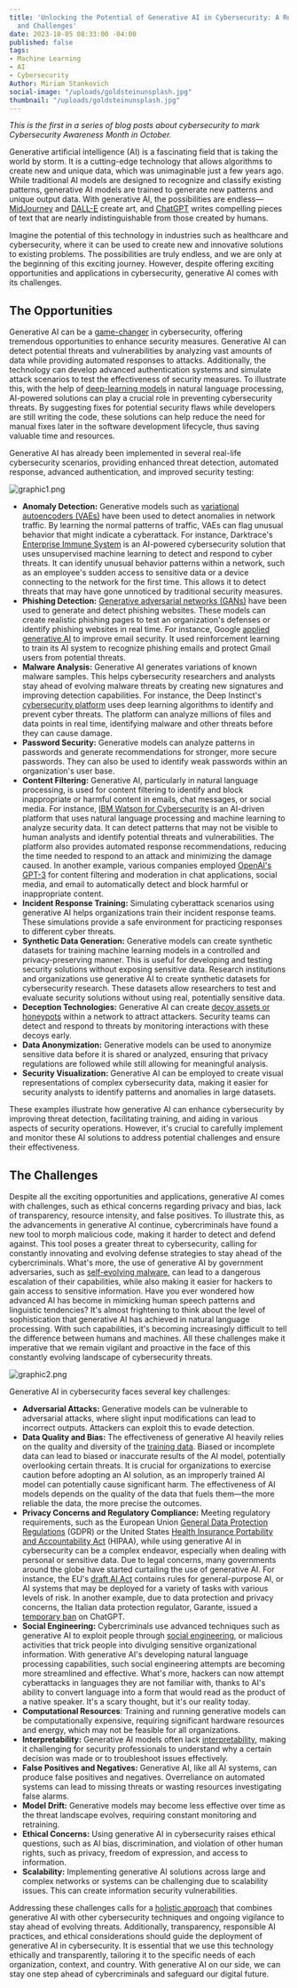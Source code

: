 ```yaml
---
title: 'Unlocking the Potential of Generative AI in Cybersecurity: A Roadmap to Opportunities
  and Challenges'
date: 2023-10-05 08:33:00 -04:00
published: false
tags:
- Machine Learning
- AI
- Cybersecurity
Author: Miriam Stankovich
social-image: "/uploads/goldsteinunsplash.jpg"
thumbnail: "/uploads/goldsteinunsplash.jpg"
---
```


*This is the first in a series of blog posts about cybersecurity to mark Cybersecurity Awareness Month in October.*

Generative artificial intelligence (AI) is a fascinating field that is taking the world by storm. It is a cutting-edge technology that allows algorithms to create new and unique data, which was unimaginable just a few years ago. While traditional AI models are designed to recognize and classify existing patterns, generative AI models are trained to generate new patterns and unique output data. With generative AI, the possibilities are endless—[MidJourney](https://www.midjourney.com/home/?callbackUrl=%2Fapp%2F) and [DALL-E](https://openai.com/dall-e-2) create art, and [ChatGPT](https://chat.openai.com/auth/login) writes compelling pieces of text that are nearly indistinguishable from those created by humans. 

Imagine the potential of this technology in industries such as healthcare and cybersecurity, where it can be used to create new and innovative solutions to existing problems. The possibilities are truly endless, and we are only at the beginning of this exciting journey. However, despite offering exciting opportunities and applications in cybersecurity, generative AI comes with its challenges. 

<!--more-->

## The Opportunities

Generative AI can be a [game-changer](https://www.bain.com/insights/generative-ai-and-cybersecurity-strengthening-both-defenses-and-threats-tech-report-2023/) in cybersecurity, offering tremendous opportunities to enhance security measures. Generative AI can detect potential threats and vulnerabilities by analyzing vast amounts of data while providing automated responses to attacks. Additionally, the technology can develop advanced authentication systems and simulate attack scenarios to test the effectiveness of security measures. To illustrate this, with the help of [deep-learning models](https://www.forbes.com/sites/heatherwishartsmith/2023/06/06/generative-ai-cybersecurity-friend-and-foe/?sh=7b47dff24bd2) in natural language processing, AI-powered solutions can play a crucial role in preventing cybersecurity threats. By suggesting fixes for potential security flaws while developers are still writing the code, these solutions can help reduce the need for manual fixes later in the software development lifecycle, thus saving valuable time and resources.

Generative AI has already been implemented in several real-life cybersecurity scenarios, providing enhanced threat detection, automated response, advanced authentication, and improved security testing:

![graphic1.png](/uploads/graphic1.png)
 
* **Anomaly Detection:** Generative models such as [variational autoencoders (VAEs)](https://towardsdatascience.com/understanding-variational-autoencoders-vaes-f70510919f73) have been used to detect anomalies in network traffic. By learning the normal patterns of traffic, VAEs can flag unusual behavior that might indicate a cyberattack. For instance, Darktrace's [Enterprise Immune System](https://darktrace.com/news/darktrace-launches-enterprise-immune-system-version-4) is an AI-powered cybersecurity solution that uses unsupervised machine learning to detect and respond to cyber threats. It can identify unusual behavior patterns within a network, such as an employee's sudden access to sensitive data or a device connecting to the network for the first time. This allows it to detect threats that may have gone unnoticed by traditional security measures.
* **Phishing Detection:** [Generative adversarial networks (GANs)](https://developers.google.com/machine-learning/gan/gan_structure) have been used to generate and detect phishing websites. These models can create realistic phishing pages to test an organization's defenses or identify phishing websites in real time. For instance, Google [applied generative AI](https://techcrunch.com/2023/04/24/google-brings-generative-ai-to-cybersecurity/) to improve email security. It used reinforcement learning to train its AI system to recognize phishing emails and protect Gmail users from potential threats.
* **Malware Analysis:** Generative AI generates variations of known malware samples. This helps cybersecurity researchers and analysts stay ahead of evolving malware threats by creating new signatures and improving detection capabilities. For instance, the Deep Instinct's [cybersecurity platform](https://www.deepinstinct.com/) uses deep learning algorithms to identify and prevent cyber threats. The platform can analyze millions of files and data points in real time, identifying malware and other threats before they can cause damage. 
* **Password Security:** Generative models can analyze patterns in passwords and generate recommendations for stronger, more secure passwords. They can also be used to identify weak passwords within an organization's user base.
* **Content Filtering:** Generative AI, particularly in natural language processing, is used for content filtering to identify and block inappropriate or harmful content in emails, chat messages, or social media. For instance, [IBM Watson for Cybersecurity](https://www.ibm.com/blogs/nordic-msp/watson-cyber-security/) is an AI-driven platform that uses natural language processing and machine learning to analyze security data. It can detect patterns that may not be visible to human analysts and identify potential threats and vulnerabilities. The platform also provides automated response recommendations, reducing the time needed to respond to an attack and minimizing the damage caused. In another example, various companies employed [OpenAI's GPT-3](https://openai.com/blog/gpt-3-apps) for content filtering and moderation in chat applications, social media, and email to automatically detect and block harmful or inappropriate content.
* **Incident Response Training:** Simulating cyberattack scenarios using generative AI helps organizations train their incident response teams. These simulations provide a safe environment for practicing responses to different cyber threats.
* **Synthetic Data Generation:** Generative models can create synthetic datasets for training machine learning models in a controlled and privacy-preserving manner. This is useful for developing and testing security solutions without exposing sensitive data. Research institutions and organizations use generative AI to create synthetic datasets for cybersecurity research. These datasets allow researchers to test and evaluate security solutions without using real, potentially sensitive data.
* **Deception Technologies:** Generative AI can create [decoy assets or honeypots](https://www.forcepoint.com/cyber-edu/deception-technology) within a network to attract attackers. Security teams can detect and respond to threats by monitoring interactions with these decoys early.
* **Data Anonymization:** Generative models can be used to anonymize sensitive data before it is shared or analyzed, ensuring that privacy regulations are followed while still allowing for meaningful analysis.
* **Security Visualization:** Generative AI can be employed to create visual representations of complex cybersecurity data, making it easier for security analysts to identify patterns and anomalies in large datasets.

These examples illustrate how generative AI can enhance cybersecurity by improving threat detection, facilitating training, and aiding in various aspects of security operations. However, it's crucial to carefully implement and monitor these AI solutions to address potential challenges and ensure their effectiveness.

## The Challenges

Despite all the exciting opportunities and applications, generative AI comes with challenges, such as ethical concerns regarding privacy and bias, lack of transparency, resource intensity, and false positives. To illustrate this, as the advancements in generative AI continue, cybercriminals have found a new tool to morph malicious code, making it harder to detect and defend against. This tool poses a greater threat to cybersecurity, calling for constantly innovating and evolving defense strategies to stay ahead of the cybercriminals. What's more, the use of generative AI by government adversaries, such as [self-evolving malware](https://ieeexplore.ieee.org/document/9914560), can lead to a dangerous escalation of their capabilities, while also making it easier for hackers to gain access to sensitive information. Have you ever wondered how advanced AI has become in mimicking human speech patterns and linguistic tendencies? It's almost frightening to think about the level of sophistication that generative AI has achieved in natural language processing. With such capabilities, it's becoming increasingly difficult to tell the difference between humans and machines. All these challenges make it imperative that we remain vigilant and proactive in the face of this constantly evolving landscape of cybersecurity threats. 

![graphic2.png](/uploads/graphic2.png)
 
Generative AI in cybersecurity faces several key challenges:

* **Adversarial Attacks:** Generative models can be vulnerable to adversarial attacks, where slight input modifications can lead to incorrect outputs. Attackers can exploit this to evade detection.
* **Data Quality and Bias:** The effectiveness of generative AI heavily relies on the quality and diversity of the [training data](https://towardsdatascience.com/understanding-bias-and-fairness-in-ai-systems-6f7fbfe267f3). Biased or incomplete data can lead to biased or inaccurate results of the AI model, potentially overlooking certain threats. It is crucial for organizations to exercise caution before adopting an AI solution, as an improperly trained AI model can potentially cause significant harm. The effectiveness of AI models depends on the quality of the data that fuels them—the more reliable the data, the more precise the outcomes.
* **Privacy Concerns and Regulatory Compliance:** Meeting regulatory requirements, such as the European Union [General Data Protection Regulations](https://commission.europa.eu/law/law-topic/data-protection/data-protection-eu_en) (GDPR) or the United States [Health Insurance Portability and Accountability Act](https://www.hhs.gov/hipaa/index.html) (HIPAA), while using generative AI in cybersecurity can be a complex endeavor, especially when dealing with personal or sensitive data. Due to legal concerns, many governments around the globe have started curtailing the use of generative AI. For instance, the EU's [draft AI Act](https://eur-lex.europa.eu/legal-content/EN/TXT/?uri=celex%3A52021PC0206) contains rules for general-purpose AI, or AI systems that may be deployed for a variety of tasks with various levels of risk. In another example, due to data protection and privacy concerns, the Italian data protection regulator, Garante, issued a [temporary ban](https://www.bbc.com/news/technology-65139406) on ChatGPT.  
* **Social Engineering:** Cybercriminals use advanced techniques such as generative AI to exploit people through [social engineering](https://aibusiness.com/responsible-ai/generative-ai-and-its-impact-on-cybersecurity), or malicious activities that trick people into divulging sensitive organizational information. With generative AI's developing natural language processing capabilities, such social engineering attempts are becoming more streamlined and effective. What's more, hackers can now attempt cyberattacks in languages they are not familiar with, thanks to AI's ability to convert language into a form that would read as the product of a native speaker. It's a scary thought, but it's our reality today.
* **Computational Resources**: Training and running generative models can be computationally expensive, requiring significant hardware resources and energy, which may not be feasible for all organizations.
* **Interpretability:** Generative AI models often lack [interpretability](https://aithority.com/machine-learning/a-deep-dive-into-ai-interpretability/), making it challenging for security professionals to understand why a certain decision was made or to troubleshoot issues effectively.
* **False Positives and Negatives:** Generative AI, like all AI systems, can produce false positives and negatives. Overreliance on automated systems can lead to missing threats or wasting resources investigating false alarms.
* **Model Drift:** Generative models may become less effective over time as the threat landscape evolves, requiring constant monitoring and retraining.
* **Ethical Concerns:** Using generative AI in cybersecurity raises ethical questions, such as AI bias, discrimination, and violation of other human rights, such as privacy, freedom of expression, and access to information.
* **Scalability:** Implementing generative AI solutions across large and complex networks or systems can be challenging due to scalability issues. This can create information security vulnerabilities.

Addressing these challenges calls for a [holistic approach](https://aiseo.ai/ai-content-detection/ultimate-guide-ai-content-detectors.html) that combines generative AI with other cybersecurity techniques and ongoing vigilance to stay ahead of evolving threats. Additionally, transparency, responsible AI practices, and ethical considerations should guide the deployment of generative AI in cybersecurity. It is essential that we use this technology ethically and transparently, tailoring it to the specific needs of each organization, context, and country. With generative AI on our side, we can stay one step ahead of cybercriminals and safeguard our digital future.